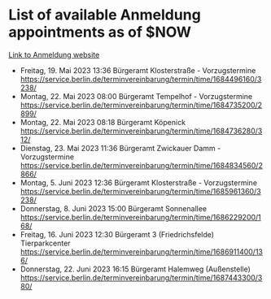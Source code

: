 # List of available Anmeldung appointments as of $NOW
[Link to Anmeldung website](https://service.berlin.de/terminvereinbarung/termin/tag.php?termin=1&anliegen[]=120686&dienstleisterlist=122210,122217,327316,122219,327312,122227,327314,122231,327346,122243,327348,122254,122252,329742,122260,329745,122262,329748,122271,327278,122273,327274,122277,327276,330436,122280,327294,122282,327290,122284,327292,122291,327270,122285,327266,122286,327264,122296,327268,150230,329760,122297,327286,122294,327284,122312,329763,122314,329775,122304,327330,122311,327334,122309,327332,317869,122281,327352,122279,329772,122283,122276,327324,122274,327326,122267,329766,122246,327318,122251,327320,122257,327322,122208,327298,122226,327300&herkunft=http%3A%2F%2Fservice.berlin.de%2Fdienstleistung%2F120686%2F)
- Freitag, 19. Mai 2023 13:36 Bürgeramt Klosterstraße - Vorzugstermine https://service.berlin.de/terminvereinbarung/termin/time/1684496160/3238/
- Montag, 22. Mai 2023 08:00 Bürgeramt Tempelhof - Vorzugstermine https://service.berlin.de/terminvereinbarung/termin/time/1684735200/2899/
- Montag, 22. Mai 2023 08:18 Bürgeramt Köpenick https://service.berlin.de/terminvereinbarung/termin/time/1684736280/312/
- Dienstag, 23. Mai 2023 11:36 Bürgeramt Zwickauer Damm - Vorzugstermine https://service.berlin.de/terminvereinbarung/termin/time/1684834560/2866/
- Montag, 5. Juni 2023 12:36 Bürgeramt Klosterstraße - Vorzugstermine https://service.berlin.de/terminvereinbarung/termin/time/1685961360/3238/
- Donnerstag, 8. Juni 2023 15:00 Bürgeramt Sonnenallee https://service.berlin.de/terminvereinbarung/termin/time/1686229200/168/
- Freitag, 16. Juni 2023 12:30 Bürgeramt 3 (Friedrichsfelde) Tierparkcenter https://service.berlin.de/terminvereinbarung/termin/time/1686911400/136/
- Donnerstag, 22. Juni 2023 16:15 Bürgeramt Halemweg (Außenstelle) https://service.berlin.de/terminvereinbarung/termin/time/1687443300/380/
